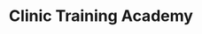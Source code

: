 ---
title: "Clinic Training Academy"
url: /leamington-spa/clinic-training-academy/
shop: Kosmetik
---